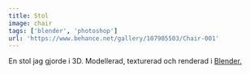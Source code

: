 ```yaml
---
title: Stol
image: chair
tags: ['blender', 'photoshop']
url: 'https://www.behance.net/gallery/107905503/Chair-001'
---
```


En stol jag gjorde i 3D. Modellerad, texturerad och renderad i [Blender.](https://www.blender.org/)